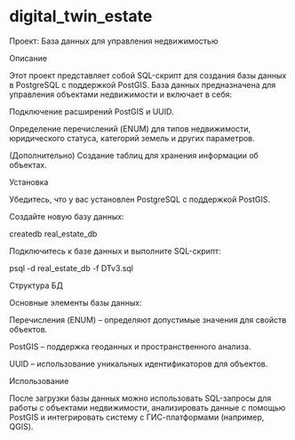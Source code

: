 # digital_twin_estate
Проект: База данных для управления недвижимостью

Описание

Этот проект представляет собой SQL-скрипт для создания базы данных в PostgreSQL с поддержкой PostGIS. База данных предназначена для управления объектами недвижимости и включает в себя:

Подключение расширений PostGIS и UUID.

Определение перечислений (ENUM) для типов недвижимости, юридического статуса, категорий земель и других параметров.

(Дополнительно) Создание таблиц для хранения информации об объектах.

Установка

Убедитесь, что у вас установлен PostgreSQL с поддержкой PostGIS.

Создайте новую базу данных:

createdb real_estate_db

Подключитесь к базе данных и выполните SQL-скрипт:

psql -d real_estate_db -f DTv3.sql

Структура БД

Основные элементы базы данных:

Перечисления (ENUM) – определяют допустимые значения для свойств объектов.

PostGIS – поддержка геоданных и пространственного анализа.

UUID – использование уникальных идентификаторов для объектов.

Использование

После загрузки базы данных можно использовать SQL-запросы для работы с объектами недвижимости, анализировать данные с помощью PostGIS и интегрировать систему с ГИС-платформами (например, QGIS).
